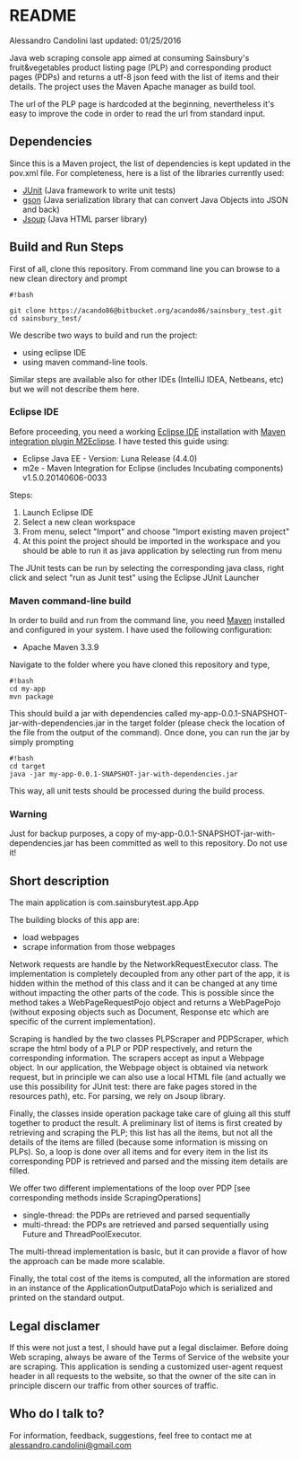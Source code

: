 # README #

Alessandro Candolini
last updated: 01/25/2016

Java web scraping console app aimed at consuming Sainsbury's fruit&vegetables product listing page (PLP) and corresponding product pages (PDPs) and returns a utf-8 json feed with the list of items and their details. The project uses the Maven Apache manager as build tool.

The url of the PLP page is hardcoded at the beginning, nevertheless it's easy to improve the code in order to read the url from standard input.

## Dependencies ##

Since this is a Maven project, the list of dependencies is kept updated in the pov.xml file. 
For completeness, here is a list of the libraries currently used:

* [JUnit](http://junit.org/) (Java framework to write unit tests)
* [gson](https://github.com/google/gson)  (Java serialization library that can convert Java Objects into JSON and back)
* [Jsoup](http://jsoup.org/)  (Java HTML parser library)

## Build and Run Steps ##

First of all, clone this repository.
From command line you can browse to a new clean directory and prompt

```
#!bash

git clone https://acando86@bitbucket.org/acando86/sainsbury_test.git
cd sainsbury_test/
```


We describe two ways to build and run the project:

* using eclipse IDE
* using maven command-line tools.

Similar steps are available also for other IDEs (IntelliJ IDEA, Netbeans, etc) but we will not describe them here.

### Eclipse IDE ###

Before proceeding, you need a working [Eclipse IDE](https://eclipse.org/) installation with [Maven integration plugin M2Eclipse](http://www.eclipse.org/m2e/Maven). I have tested this guide using:

* Eclipse Java EE - Version: Luna Release (4.4.0)
* m2e - Maven Integration for Eclipse (includes Incubating components)	v1.5.0.20140606-0033

Steps:

1. Launch Eclipse IDE
1. Select a new clean workspace
1. From menu, select "Import" and choose "Import existing maven project"
1. At this point the project should be imported in the workspace and you should be able to run it as java application by selecting run from menu 

The JUnit tests can be run by selecting the corresponding java class, right click and select "run as Junit test" using the Eclipse JUnit Launcher 

### Maven command-line build ###

In order to build and run from the command line, you need [Maven](https://maven.apache.org/) installed and configured in your system.
I have used the following configuration:

* Apache Maven 3.3.9 

Navigate to the folder where you have cloned this repository and type, 
```
#!bash
cd my-app
mvn package
```

This should build a jar with dependencies called my-app-0.0.1-SNAPSHOT-jar-with-dependencies.jar in the target folder (please check the location of the file from the output of the command). 
Once done, you can run the jar by simply prompting 
```
#!bash
cd target
java -jar my-app-0.0.1-SNAPSHOT-jar-with-dependencies.jar

```

This way, all unit tests should be processed during the build process. 


### Warning ###

Just for backup purposes, a copy of my-app-0.0.1-SNAPSHOT-jar-with-dependencies.jar has been committed as well to this repository. Do not use it! 

## Short description ##

The main application is com.sainsburytest.app.App

The building blocks of this app are:

* load webpages
* scrape information from those webpages

Network requests are handle by the NetworkRequestExecutor class. 
The implementation is completely decoupled from any other part of the app, it is hidden within the method of this class and it can be changed at any time without impacting the other parts of the code.
This is possible since the method takes a WebPageRequestPojo object and returns a WebPagePojo (without exposing objects such as Document, Response etc which are specific of the current implementation). 

Scraping is handled by the two classes PLPScraper and PDPScraper, which scrape the html body of a PLP or PDP respectively, and return the corresponding information. The scrapers accept as input a Webpage object.
In our application, the Webpage object is obtained via network request, but in principle we can also use a local HTML file (and actually we use this possibility for JUnit test: there are fake pages stored in the resources path), etc. For parsing, we rely on Jsoup library.



Finally, the classes inside operation package take care of gluing all this stuff together to product the result. A preliminary list of items is first created by retrieving and scraping the PLP; this list has all the items, but not all the details of the items are filled (because some information is missing on PLPs).
So, a loop is done over all items and for every item in the list its corresponding PDP is retrieved and parsed and the missing item details are filled.

We offer two different implementations of the loop over PDP [see corresponding methods inside ScrapingOperations]

* single-thread: the PDPs are retrieved and parsed sequentially
* multi-thread: the PDPs are retrieved and parsed sequentially using Future and ThreadPoolExecutor. 

The multi-thread implementation is basic, but it can provide a flavor of how the approach can be made more scalable. 

Finally, the total cost of the items is computed, all the information are stored in an instance of the ApplicationOutputDataPojo which is serialized and printed on the standard output.


## Legal disclamer ##

If this were not just a test, I should have put a legal disclaimer. Before doing Web scraping, always be aware of the Terms of Service of the website your are scraping. This application is sending a customized user-agent request header in all requests to the website, so that the owner of the site can in principle discern our traffic from other sources of traffic. 

## Who do I talk to? ##

For information, feedback, suggestions, feel free to contact me at alessandro.candolini@gmail.com